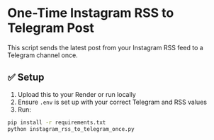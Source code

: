 # One-Time Instagram RSS to Telegram Post

This script sends the latest post from your Instagram RSS feed to a Telegram channel once.

## ✅ Setup

1. Upload this to your Render or run locally
2. Ensure `.env` is set up with your correct Telegram and RSS values
3. Run:

```bash
pip install -r requirements.txt
python instagram_rss_to_telegram_once.py
```
